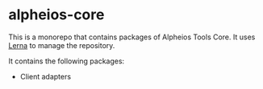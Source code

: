 # alpheios-core

This is a monorepo that contains packages of Alpheios Tools Core. It uses [Lerna](https://github.com/lerna/lerna) to manage the repository.

It contains the following packages:
* Client adapters